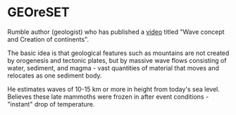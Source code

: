 # GEOreSET

Rumble author (geologist) who has published a [video](https://rumble.com/v5auer1-wave-concept-and-creation-of-continents.html?e9s=src_v1_upp) titled "Wave concept and Creation of continents".

The basic idea is that geological features such as mountains are not created by orogenesis and tectonic plates, but by massive wave flows consisting of water, sediment, and magma - vast quantities of material that moves and relocates as one sediment body.

He estimates waves of 10-15 km or more in height from today's sea level. Believes these late mammoths were frozen in after event conditions - "instant" drop of temperature.